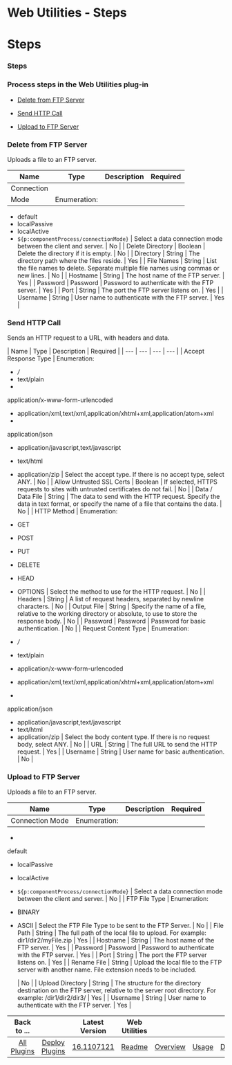 
Web Utilities - Steps
=====================

# Steps



### Steps




 



### Process steps in the Web Utilities plug-in


* [Delete from FTP Server](#delete_from_ftp_server)

* [Send HTTP Call](#send_http_call)
* [Upload to FTP Server](#upload_to_ftp_server)




### Delete from FTP Server



Uploads a file to an FTP server.




| Name | Type | Description | Required |
| --- | --- | --- | --- |
| Connection 
Mode | Enumeration:
* default
* localPassive
* localActive
* ``${p:componentProcess/connectionMode}``
 | Select a data 
connection mode between the client and server. | No |
| Delete Directory | Boolean | Delete the directory if it is 
empty. | No |
| Directory | String | The directory path where the files reside. | Yes |
| File Names | String | List the
 file names to delete. Separate multiple file names using commas or new lines.
  | No |
| Hostname | String | The host 
name of the FTP server. | Yes |
| Password | Password | Password to authenticate with the FTP server. | Yes |
| Port | 
String | The port the FTP server listens on. | Yes |
| Username | String | User name to authenticate with the FTP 
server. | Yes |


### Send HTTP Call


Sends an HTTP request to a URL, with headers and data.




| Name | Type | 
Description | Required |
| --- | --- | --- | --- |
| Accept Response Type | Enumeration:
* */*
* text/plain
* 
application/x-www-form-urlencoded
* application/xml,text/xml,application/xhtml+xml,application/atom+xml
* 
application/json
* application/javascript,text/javascript
* text/html
* application/zip
 | Select the accept type. If 
there is no accept type, select ANY. | No |
| Allow Untrusted SSL Certs | Boolean | If selected, HTTPS requests to sites
 with untrusted certificates do not fail. | No |
| Data / Data File | String | The data to send with the HTTP request. 
Specify the data in text format, or specify the name of a file that contains the data.
  | No |
| HTTP Method | 
Enumeration:
* GET
* POST
* PUT
* DELETE
* HEAD
* OPTIONS
 | Select the method to use for the HTTP request. | No |
| 
Headers | String | A list of request headers, separated by newline characters. | No |
| Output File | String | Specify 
the name of a file, relative to the working directory or absolute, to use to store the response body.
  | No |
| 
Password | Password | Password for basic authentication. | No |
| Request Content Type | Enumeration:
* */*
* text/plain

* application/x-www-form-urlencoded
* application/xml,text/xml,application/xhtml+xml,application/atom+xml
* 
application/json
* application/javascript,text/javascript
* text/html
* application/zip
 | Select the body content type.
 If there is no request body, select ANY. | No |
| URL | String | The full URL to send the HTTP request. | Yes |
| 
Username | String | User name for basic authentication. | No |


### Upload to FTP Server


Uploads a file to an FTP 
server.




| Name | Type | Description | Required |
| --- | --- | --- | --- |
| Connection Mode | Enumeration:
* 
default
* localPassive
* localActive
* ``${p:componentProcess/connectionMode}``
 | Select a data connection mode between
 the client and server. | No |
| FTP File Type | Enumeration:
* BINARY
* ASCII
 | Select the FTP File Type to be sent to
 the FTP Server. | No |
| File Path | String | The full path of the local file to upload. For example: 
dir1/dir2/myFile.zip | Yes |
| Hostname | String | The host name of the FTP server. | Yes |
| Password | Password | 
Password to authenticate with the FTP server. | Yes |
| Port | String | The port the FTP server listens on. | Yes |
| 
Rename File | String | Upload the local file to the FTP server with another name. File extension needs to be included.

  | No |
| Upload Directory | String | The structure for the directory destination on the FTP server, relative to the 
server root directory. For example: /dir1/dir2/dir3/
  | Yes |
| Username | String | User name to authenticate with the 
FTP server. | Yes |





|Back to ...||Latest Version|Web Utilities ||||
| :---: | :---: | :---: | :---: | :---: | :---: | :---: |
|[All Plugins](../../index.md)|[Deploy Plugins](../README.md)|[16.1107121](https://raw.githubusercontent.com/UrbanCode/IBM-UCD-PLUGINS/main/files/web-utilities/web-utilities-16.1107121.zip)|[Readme](README.md)|[Overview](overview.md)|[Usage](usage.md)|[Downloads](downloads.md)|
